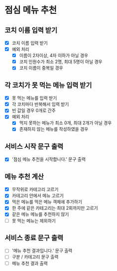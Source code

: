 # 점심 메뉴 추천

## 코치 이름 입력 받기

- [x] 코치 이름 입력 받기
- [x] 예외 처리
  - [x] 이름이 2자이상, 4자 이하가 아닐 경우
  - [x] 코치 인원수가 최소 2명, 최대 5명이 아닐 경우
  - [x] 코치 이름이 중복일 경우

## 각 코치가 못 먹는 메뉴 입력 받기

- [x] 못 먹는 메뉴를 입력 받기
- [x] 각 코치마다 반복해서 입력 받기
- [x] 빈 값일 경우 0개로 간주
- [x] 예외 처리
  - [x] 먹지 못하는 메뉴가 최소 0개, 최대 2개가 아닐 경우
  - [x] 존재하지 않는 메뉴를 작성하였을 경우

## 서비스 시작 문구 출력

- [x] '점심 메뉴 추천을 시작합니다.' 문구 출력

## 메뉴 추천 계산

- [x] 무작위로 카테고리 고르기
- [x] 카테고리 안에서 메뉴 고르기
- [x] 먹은 메뉴를 먹은 메뉴 객체에 추가하기
- [x] 한 주에 같은 카테고리는 최대 2회까지만 고르기
- [x] 같은 메뉴 메뉴를 추천하지 않기
- [ ] 못 먹는 메뉴는 제외하기

## 서비스 종료 문구 출력

- [ ] '메뉴 추천 결과입니다.' 문구 출력
- [ ] 구분 / 카테고리 문구 출력
- [ ] 메뉴 추천 결과 출력
